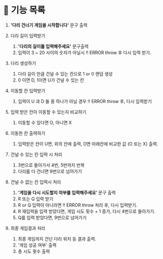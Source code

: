 # 📄 기능 목록

1. **'다리 건너기 게임을 시작합니다'** 문구 출력

2. 다리 길이 입력받기
   1. **'다리의 길이를 입력해주세요'** 문구출력
   2. 입력이 3 ~ 20 사이의 숫자가 아닐시 ‼️ ERROR throw 후 다시 입력 받기.
3. 다리 생성하기
   1. 다리 길이 만큼 건널 수 있는 칸으로 1 or 0 랜덤 생성
   2. 0 이면 D, 1이면 U가 건널 수 있는 칸
4. 이동할 칸 입력받기
   1. 입력이 U 과 D 둘 중 하나가 아닐 경우 ‼️ ERROR throw 후, 다시 입력받기
5. 입력 받은 칸이 이동할 수 있는지 비교하기
   1. 이동할 수 있다면 O, 아니면 X
6. 이동한 칸 출력하기

   1. 입력받은 칸이 U면, 위의 칸에 출력, D면 아래칸에 비교한 값 (O 또는 X) 출력.

7. 건널 수 있는 칸 입력 시 처리
   1. 3번으로 돌아가서 4번, 5번까지 반복
   2. 다리를 다 건너면 9번으로 넘어가기
8. 건널 수 없는 칸 입력시 처리

   1. **‘게임을 다시 시도할지 여부를 입력해주세요’** 문구 출력
   2. R 또는 Q 입력 받기
   3. R or Q 입력이 아니라면 ‼️ ERROR throw 처리 후, 다시 입력받기.
   4. R 재입력을 입력 받았다면, 게임 시도 횟수 + 1 증가, 다시 4번으로 돌아가기.
   5. Q를 입력 받았다면, 9번으로 넘어가기

9. 최종 게임결과 처리
   1. 최종 게임까지 건넌 다리 위치 등 결과 출력.
   2. '게임 성공 여부' 출력
   3. 총 시도 횟수 출력
